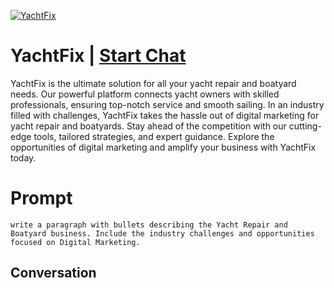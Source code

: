 
[![YachtFix](https://flow-prompt-covers.s3.us-west-1.amazonaws.com/icon/Flat/i9.png)](https://gptcall.net/chat.html?data=%7B%22contact%22%3A%7B%22id%22%3A%22S2d56zyz1LfNf_9d7qjcu%22%2C%22flow%22%3Atrue%7D%7D)
# YachtFix | [Start Chat](https://gptcall.net/chat.html?data=%7B%22contact%22%3A%7B%22id%22%3A%22S2d56zyz1LfNf_9d7qjcu%22%2C%22flow%22%3Atrue%7D%7D)
YachtFix is the ultimate solution for all your yacht repair and boatyard needs. Our powerful platform connects yacht owners with skilled professionals, ensuring top-notch service and smooth sailing. In an industry filled with challenges, YachtFix takes the hassle out of digital marketing for yacht repair and boatyards. Stay ahead of the competition with our cutting-edge tools, tailored strategies, and expert guidance. Explore the opportunities of digital marketing and amplify your business with YachtFix today.

# Prompt

```
write a paragraph with bullets describing the Yacht Repair and Boatyard business. Include the industry challenges and opportunities focused on Digital Marketing. 
```

## Conversation




